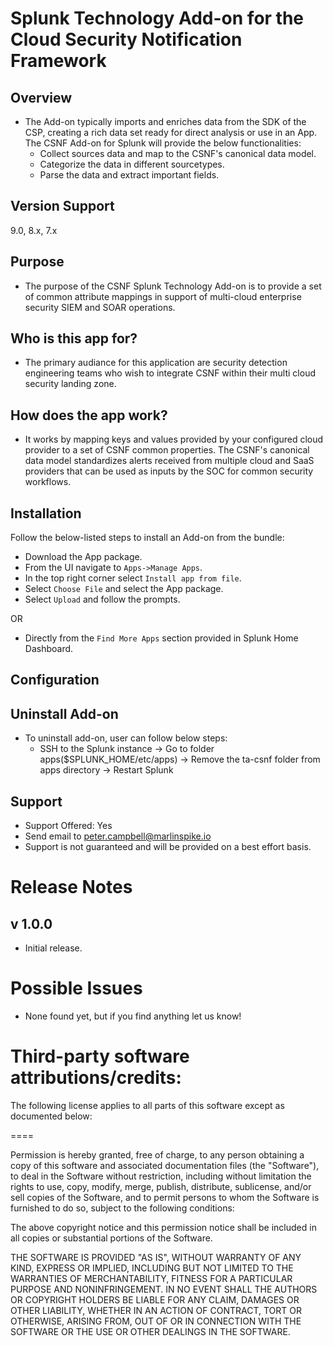 # Splunk Technology Add-on for the Cloud Security Notification Framework

## Overview
- The Add-on typically imports and enriches data from the SDK of the CSP, creating a rich data set ready for direct analysis or use in an App. The CSNF Add-on for Splunk will provide the below functionalities:
	- Collect sources data and map to the CSNF's canonical data model.
	- Categorize the data in different sourcetypes.
	- Parse the data and extract important fields.

## Version Support #
9.0, 8.x, 7.x

## Purpose
- The purpose of the CSNF Splunk Technology Add-on is to provide a set of common attribute mappings in support of multi-cloud enterprise security SIEM and SOAR operations.

## Who is this app for? #
- The primary audiance for this application are security detection engineering teams who wish to integrate CSNF within their multi cloud security landing zone.

## How does the app work? #
- It works by mapping keys and values provided by your configured cloud provider to a set of CSNF common properties. The CSNF's canonical data model standardizes alerts received from multiple cloud and SaaS providers that can be used as inputs by the SOC for common security workflows.

## Installation

Follow the below-listed steps to install an Add-on from the bundle:

- Download the App package.
- From the UI navigate to `Apps->Manage Apps`.
- In the top right corner select `Install app from file`.
- Select `Choose File` and select the App package.
- Select `Upload` and follow the prompts.

OR

- Directly from the `Find More Apps` section provided in Splunk Home Dashboard.

## Configuration

## Uninstall Add-on

- To uninstall add-on, user can follow below steps: 
    - SSH to the Splunk instance -> Go to folder apps($SPLUNK_HOME/etc/apps) -> Remove the ta-csnf folder from apps directory -> Restart Splunk

## Support
- Support Offered: Yes
- Send email to peter.campbell@marlinspike.io
- Support is not guaranteed and will be provided on a best effort basis.

# Release Notes
## v 1.0.0 ##
- Initial release.


# Possible Issues #
- None found yet, but if you find anything let us know!

# Third-party software attributions/credits: #

The following license applies to all parts of this software except as
documented below:

====

Permission is hereby granted, free of charge, to any person obtaining
a copy of this software and associated documentation files (the
"Software"), to deal in the Software without restriction, including
without limitation the rights to use, copy, modify, merge, publish,
distribute, sublicense, and/or sell copies of the Software, and to
permit persons to whom the Software is furnished to do so, subject to
the following conditions:

The above copyright notice and this permission notice shall be
included in all copies or substantial portions of the Software.

THE SOFTWARE IS PROVIDED "AS IS", WITHOUT WARRANTY OF ANY KIND,
EXPRESS OR IMPLIED, INCLUDING BUT NOT LIMITED TO THE WARRANTIES OF
MERCHANTABILITY, FITNESS FOR A PARTICULAR PURPOSE AND
NONINFRINGEMENT. IN NO EVENT SHALL THE AUTHORS OR COPYRIGHT HOLDERS BE
LIABLE FOR ANY CLAIM, DAMAGES OR OTHER LIABILITY, WHETHER IN AN ACTION
OF CONTRACT, TORT OR OTHERWISE, ARISING FROM, OUT OF OR IN CONNECTION
WITH THE SOFTWARE OR THE USE OR OTHER DEALINGS IN THE SOFTWARE.
